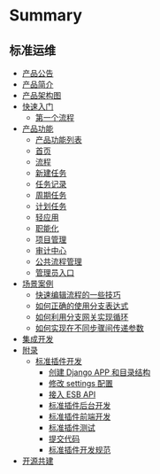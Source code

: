 # Summary

## 标准运维

* [产品公告](https://bk.tencent.com/s-mart/community/question/4058?type=answer)
* [产品简介](UserGuide/Overview/README.md)
* [产品架构图](UserGuide/Architecture/framework.md)
* [快速入门]()
    * [第一个流程](UserGuide/QuickStart/first_flow.md)
* [产品功能]()
    * [产品功能列表](UserGuide/ProductFeatures/features.md)
    * [首页](UserGuide/ProductFeatures/home.md)
    * [流程](UserGuide/ProductFeatures/flow.md)
    * [新建任务](UserGuide/ProductFeatures/new_task.md)
    * [任务记录](UserGuide/ProductFeatures/task.md)
    * [周期任务](UserGuide/ProductFeatures/cron_task.md)
    * [计划任务](UserGuide/ProductFeatures/scheduled_task.md)
    * [轻应用](UserGuide/ProductFeatures/mini-app.md)
    * [职能化](UserGuide/ProductFeatures/helper-team.md)
    * [项目管理](UserGuide/ProductFeatures/project_management.md)
    * [审计中心](UserGuide/ProductFeatures/audit.md)
    * [公共流程管理](UserGuide/ProductFeatures/common_flow.md)
    * [管理员入口](UserGuide/ProductFeatures/administrator_portal.md)
* [场景案例]()
    * [快速编辑流程的一些技巧](UserGuide/FAQ/flow-tips.md)
    * [如何正确的使用分支表达式](UserGuide/FAQ/flow-tips.md)
    * [如何利用分支网关实现循环](UserGuide/FAQ/loop.md)
    * [如何实现在不同步骤间传递参数](UserGuide/FAQ/pass-variables.md)
* [集成开发](../DevelopTools/sops.md)
* [附录]()
    * [标准插件开发]()
        * [创建 Django APP 和目录结构](UserGuide/Appendix/Django.md)
        * [修改 settings 配置](UserGuide/Appendix/settings.md)
        * [接入 ESB API](UserGuide/Appendix/ESB.md)
        * [标准插件后台开发](UserGuide/Appendix/atomic.md)
        * [标准插件前端开发](UserGuide/Appendix/front.md)
        * [标准插件测试](UserGuide/Appendix/test.md)
        * [提交代码](UserGuide/Appendix/submit.md)
        * [标准插件开发规范](UserGuide/Appendix/specification.md)
* [开源共建](https://github.com/TencentBlueKing/bk-sops)
